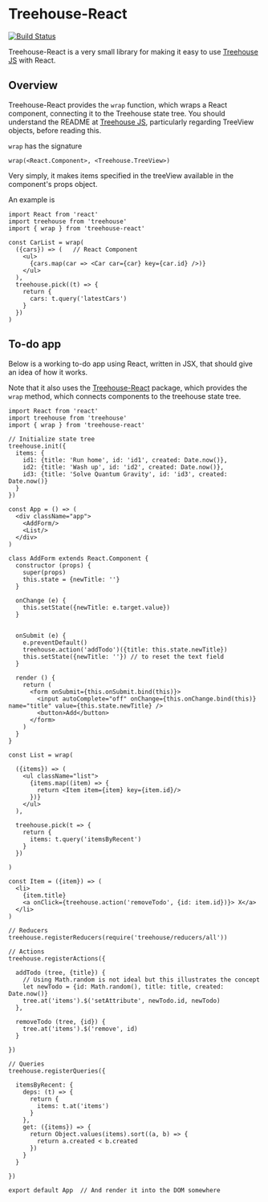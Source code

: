 # Treehouse-React

[![Build Status](https://travis-ci.org/markevans/treehouse-react.svg?branch=master)](https://travis-ci.org/markevans/treehouse-react)

Treehouse-React is a very small library for making it easy to use [Treehouse JS](https://github.com/markevans/treehouse) with React.

## Overview
Treehouse-React provides the `wrap` function, which wraps a React component, connecting it to the Treehouse state tree.
You should understand the README at [Treehouse JS](https://github.com/markevans/treehouse), particularly regarding TreeView objects, before reading this.

`wrap` has the signature

    wrap(<React.Component>, <Treehouse.TreeView>)

Very simply, it makes items specified in the treeView available in the component's props object.

An example is

```JSX
import React from 'react'
import treehouse from 'treehouse'
import { wrap } from 'treehouse-react'

const CarList = wrap(
  ({cars}) => (   // React Component
    <ul>
      {cars.map(car => <Car car={car} key={car.id} />)}
    </ul>
  ),
  treehouse.pick((t) => {
    return {
      cars: t.query('latestCars')
    }
  })
)
```

## To-do app
Below is a working to-do app using React, written in JSX, that should give an idea of how it works.

Note that it also uses the [Treehouse-React](https://github.com/markevans/treehouse-react) package, which provides the `wrap` method, which connects components to the treehouse state tree.

```JSX
import React from 'react'
import treehouse from 'treehouse'
import { wrap } from 'treehouse-react'

// Initialize state tree
treehouse.init({
  items: {
    id1: {title: 'Run home', id: 'id1', created: Date.now()},
    id2: {title: 'Wash up', id: 'id2', created: Date.now()},
    id3: {title: 'Solve Quantum Gravity', id: 'id3', created: Date.now()}
  }
})

const App = () => (
  <div className="app">
    <AddForm/>
    <List/>
  </div>
)

class AddForm extends React.Component {
  constructor (props) {
    super(props)
    this.state = {newTitle: ''}
  }

  onChange (e) {
    this.setState({newTitle: e.target.value})
  }


  onSubmit (e) {
    e.preventDefault()
    treehouse.action('addTodo')({title: this.state.newTitle})
    this.setState({newTitle: ''}) // to reset the text field
  }

  render () {
    return (
      <form onSubmit={this.onSubmit.bind(this)}>
        <input autoComplete="off" onChange={this.onChange.bind(this)} name="title" value={this.state.newTitle} />
        <button>Add</button>
      </form>
    )
  }
}

const List = wrap(

  ({items}) => (
    <ul className="list">
      {items.map((item) => {
        return <Item item={item} key={item.id}/>
      })}
    </ul>
  ),

  treehouse.pick(t => {
    return {
      items: t.query('itemsByRecent')
    }
  })

)

const Item = ({item}) => (
  <li>
    {item.title}
    <a onClick={treehouse.action('removeTodo', {id: item.id})}> X</a>
  </li>
)

// Reducers
treehouse.registerReducers(require('treehouse/reducers/all'))

// Actions
treehouse.registerActions({

  addTodo (tree, {title}) {
    // Using Math.random is not ideal but this illustrates the concept
    let newTodo = {id: Math.random(), title: title, created: Date.now()}
    tree.at('items').$('setAttribute', newTodo.id, newTodo)
  },

  removeTodo (tree, {id}) {
    tree.at('items').$('remove', id)
  }

})

// Queries
treehouse.registerQueries({

  itemsByRecent: {
    deps: (t) => {
      return {
        items: t.at('items')
      }
    },
    get: ({items}) => {
      return Object.values(items).sort((a, b) => {
        return a.created < b.created
      })
    }
  }

})

export default App  // And render it into the DOM somewhere
```
